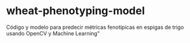 # wheat-phenotyping-model
Código y modelo para predecir métricas fenotípicas en espigas de trigo usando OpenCV y Machine Learning"
